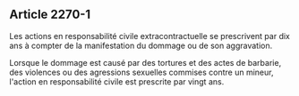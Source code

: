Article 2270-1
----
Les actions en responsabilité civile extracontractuelle se prescrivent par dix
ans à compter de la manifestation du dommage ou de son aggravation.

Lorsque le dommage est causé par des tortures et des actes de barbarie, des
violences ou des agressions sexuelles commises contre un mineur, l'action en
responsabilité civile est prescrite par vingt ans.
